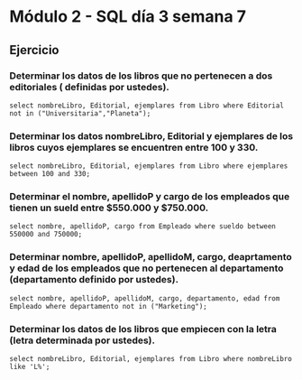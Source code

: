 # Módulo 2 - SQL día 3 semana 7

## Ejercicio
### Determinar los datos de los libros que no pertenecen a dos editoriales ( definidas por ustedes).
    select nombreLibro, Editorial, ejemplares from Libro where Editorial not in ("Universitaria","Planeta");
### Determinar los datos nombreLibro, Editorial y ejemplares de los libros cuyos ejemplares se encuentren entre 100 y 330.
    select nombreLibro, Editorial, ejemplares from Libro where ejemplares between 100 and 330;
### Determinar el nombre, apellidoP y cargo de los empleados que tienen un sueld entre  $550.000 y $750.000.
    select nombre, apellidoP, cargo from Empleado where sueldo between 550000 and 750000;
### Determinar nombre, apellidoP, apellidoM, cargo, deaprtamento y edad de los empleados que no pertenecen al departamento (departamento definido por ustedes).
    select nombre, apellidoP, apellidoM, cargo, departamento, edad from Empleado where departamento not in ("Marketing");
### Determinar los datos de los libros que empiecen con la letra (letra determinada por ustedes).
    select nombreLibro, Editorial, ejemplares from Libro where nombreLibro like 'L%';
